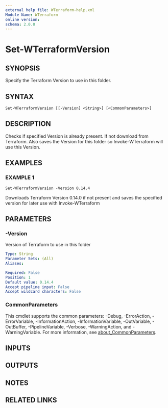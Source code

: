 ```yaml
---
external help file: WTerraform-help.xml
Module Name: WTerraform
online version:
schema: 2.0.0
---
```


# Set-WTerraformVersion

## SYNOPSIS
Specify the Terraform Version to use in this folder.

## SYNTAX

```
Set-WTerraformVersion [[-Version] <String>] [<CommonParameters>]
```

## DESCRIPTION
Checks if specified Version is already present.
If not download from Terraform.
Also saves the Version for this folder so Invoke-WTerraform will use this Version.

## EXAMPLES

### EXAMPLE 1
```
Set-WTerraformVersion -Version 0.14.4
```

Downloads Terraform Version 0.14.0 if not present and saves the specified version for later use with Invoke-WTerraform

## PARAMETERS

### -Version
Version of Terraform to use in this folder

```yaml
Type: String
Parameter Sets: (All)
Aliases:

Required: False
Position: 1
Default value: 0.14.4
Accept pipeline input: False
Accept wildcard characters: False
```

### CommonParameters
This cmdlet supports the common parameters: -Debug, -ErrorAction, -ErrorVariable, -InformationAction, -InformationVariable, -OutVariable, -OutBuffer, -PipelineVariable, -Verbose, -WarningAction, and -WarningVariable. For more information, see [about_CommonParameters](http://go.microsoft.com/fwlink/?LinkID=113216).

## INPUTS

## OUTPUTS

## NOTES

## RELATED LINKS
